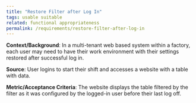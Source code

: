 ```yaml
---
title: "Restore Filter after Log In"
tags: usable suitable
related: functional appropriateness 
permalink: /requirements/restore-filter-after-log-in
---
```


<div class="quality-requirement" markdown="1">

**Context/Background**: In a multi-tenant web based system within a factory, each user may need to have their work environment with their settings restored after successful log in.

**Source**: User logins to start their shift and accesses a website with a table with data.

**Metric/Acceptance Criteria**: The website displays the table filtered by the filter as it was configured by the logged-in user before their last log off.

</div><br>

